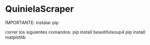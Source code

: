 # QuinielaScraper

IMPORTANTE: instalar pip

correr los siguientes comandos:
pip install beautifulsoup4
pip install matplotlib
